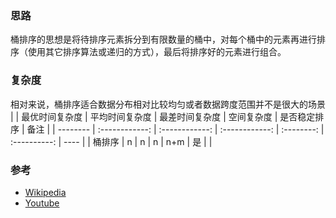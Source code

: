 ### 思路

桶排序的思想是将待排序元素拆分到有限数量的桶中，对每个桶中的元素再进行排序（使用其它排序算法或递归的方式），最后将排序好的元素进行组合。

### 复杂度

相对来说，桶排序适合数据分布相对比较均匀或者数据跨度范围并不是很大的场景
| | 最优时间复杂度 | 平均时间复杂度 | 最差时间复杂度 | 空间复杂度 | 是否稳定排序 | 备注 |
| -------- | :------------: | :------------: | :------------: | :--------: | :----------: | ---- |
| 桶排序 | n | n | n | n+m | 是 | |

### 参考

- [Wikipedia](https://zh.wikipedia.org/wiki/%E6%A1%B6%E6%8E%92%E5%BA%8F)
- [Youtube](https://www.youtube.com/watch?v=VuXbEb5ywrU)
